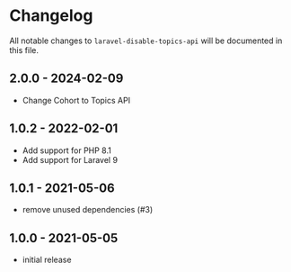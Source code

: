 # Changelog

All notable changes to `laravel-disable-topics-api` will be documented in this file.

## 2.0.0 - 2024-02-09

- Change Cohort to Topics API

## 1.0.2 - 2022-02-01

- Add support for PHP 8.1
- Add support for Laravel 9

## 1.0.1 - 2021-05-06

- remove unused dependencies (#3)

## 1.0.0 - 2021-05-05

- initial release
